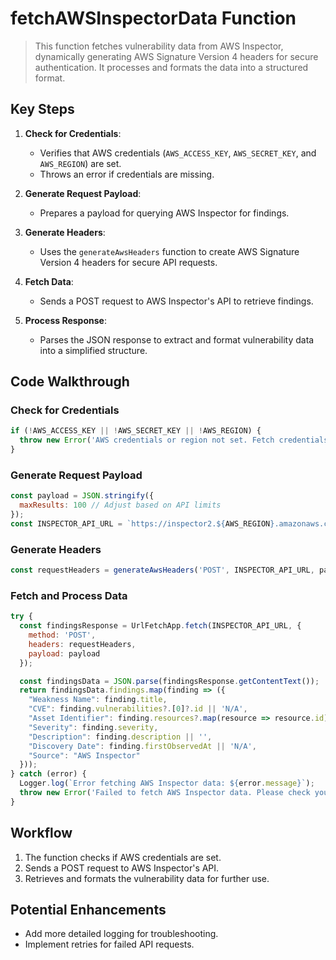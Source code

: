 
# fetchAWSInspectorData Function
> This function fetches vulnerability data from AWS Inspector, dynamically generating AWS Signature Version 4 headers for secure authentication. It processes and formats the data into a structured format.

## Key Steps
1. **Check for Credentials**:
   - Verifies that AWS credentials (`AWS_ACCESS_KEY`, `AWS_SECRET_KEY`, and `AWS_REGION`) are set.
   - Throws an error if credentials are missing.

2. **Generate Request Payload**:
   - Prepares a payload for querying AWS Inspector for findings.

3. **Generate Headers**:
   - Uses the `generateAwsHeaders` function to create AWS Signature Version 4 headers for secure API requests.

4. **Fetch Data**:
   - Sends a POST request to AWS Inspector's API to retrieve findings.

5. **Process Response**:
   - Parses the JSON response to extract and format vulnerability data into a simplified structure.

## Code Walkthrough

### **Check for Credentials**
```javascript
if (!AWS_ACCESS_KEY || !AWS_SECRET_KEY || !AWS_REGION) {
  throw new Error('AWS credentials or region not set. Fetch credentials first.');
}
```

### **Generate Request Payload**
```javascript
const payload = JSON.stringify({
  maxResults: 100 // Adjust based on API limits
});
const INSPECTOR_API_URL = `https://inspector2.${AWS_REGION}.amazonaws.com/findings/list`;
```

### **Generate Headers**
```javascript
const requestHeaders = generateAwsHeaders('POST', INSPECTOR_API_URL, payload);
```

### **Fetch and Process Data**
```javascript
try {
  const findingsResponse = UrlFetchApp.fetch(INSPECTOR_API_URL, {
    method: 'POST',
    headers: requestHeaders,
    payload: payload
  });

  const findingsData = JSON.parse(findingsResponse.getContentText());
  return findingsData.findings.map(finding => ({
    "Weakness Name": finding.title,
    "CVE": finding.vulnerabilities?.[0]?.id || 'N/A',
    "Asset Identifier": finding.resources?.map(resource => resource.id).join(', ') || 'N/A',
    "Severity": finding.severity,
    "Description": finding.description || '',
    "Discovery Date": finding.firstObservedAt || 'N/A',
    "Source": "AWS Inspector"
  }));
} catch (error) {
  Logger.log(`Error fetching AWS Inspector data: ${error.message}`);
  throw new Error('Failed to fetch AWS Inspector data. Please check your API credentials and network connectivity.');
}
```

## Workflow
1. The function checks if AWS credentials are set.
2. Sends a POST request to AWS Inspector's API.
3. Retrieves and formats the vulnerability data for further use.

## Potential Enhancements
- Add more detailed logging for troubleshooting.
- Implement retries for failed API requests.
